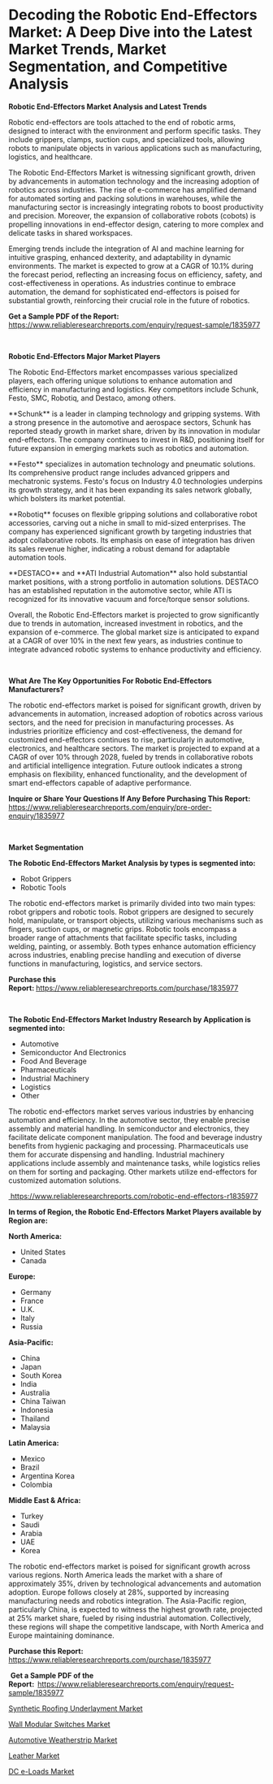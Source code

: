 <p><h1>Decoding the Robotic End-Effectors Market: A Deep Dive into the Latest Market Trends, Market Segmentation, and Competitive Analysis</h1></p><p><strong>Robotic End-Effectors Market Analysis and Latest Trends</strong></p>
<p><p>Robotic end-effectors are tools attached to the end of robotic arms, designed to interact with the environment and perform specific tasks. They include grippers, clamps, suction cups, and specialized tools, allowing robots to manipulate objects in various applications such as manufacturing, logistics, and healthcare.</p><p>The Robotic End-Effectors Market is witnessing significant growth, driven by advancements in automation technology and the increasing adoption of robotics across industries. The rise of e-commerce has amplified demand for automated sorting and packing solutions in warehouses, while the manufacturing sector is increasingly integrating robots to boost productivity and precision. Moreover, the expansion of collaborative robots (cobots) is propelling innovations in end-effector design, catering to more complex and delicate tasks in shared workspaces.</p><p>Emerging trends include the integration of AI and machine learning for intuitive grasping, enhanced dexterity, and adaptability in dynamic environments. The market is expected to grow at a CAGR of 10.1% during the forecast period, reflecting an increasing focus on efficiency, safety, and cost-effectiveness in operations. As industries continue to embrace automation, the demand for sophisticated end-effectors is poised for substantial growth, reinforcing their crucial role in the future of robotics.</p></p>
<p><strong>Get a Sample PDF of the Report:&nbsp;</strong> <a href="https://www.reliableresearchreports.com/enquiry/request-sample/1835977?utm_campaign=113&utm_medium=2&utm_source=Github&utm_content=ia&utm_term=16102024&utm_id=robotic-end-effectors">https://www.reliableresearchreports.com/enquiry/request-sample/1835977</a></p>
<p>&nbsp;</p>
<p><strong>Robotic End-Effectors Major Market Players</strong></p>
<p><p>The Robotic End-Effectors market encompasses various specialized players, each offering unique solutions to enhance automation and efficiency in manufacturing and logistics. Key competitors include Schunk, Festo, SMC, Robotiq, and Destaco, among others.</p><p>**Schunk** is a leader in clamping technology and gripping systems. With a strong presence in the automotive and aerospace sectors, Schunk has reported steady growth in market share, driven by its innovation in modular end-effectors. The company continues to invest in R&D, positioning itself for future expansion in emerging markets such as robotics and automation.</p><p>**Festo** specializes in automation technology and pneumatic solutions. Its comprehensive product range includes advanced grippers and mechatronic systems. Festo's focus on Industry 4.0 technologies underpins its growth strategy, and it has been expanding its sales network globally, which bolsters its market potential.</p><p>**Robotiq** focuses on flexible gripping solutions and collaborative robot accessories, carving out a niche in small to mid-sized enterprises. The company has experienced significant growth by targeting industries that adopt collaborative robots. Its emphasis on ease of integration has driven its sales revenue higher, indicating a robust demand for adaptable automation tools.</p><p>**DESTACO** and **ATI Industrial Automation** also hold substantial market positions, with a strong portfolio in automation solutions. DESTACO has an established reputation in the automotive sector, while ATI is recognized for its innovative vacuum and force/torque sensor solutions.</p><p>Overall, the Robotic End-Effectors market is projected to grow significantly due to trends in automation, increased investment in robotics, and the expansion of e-commerce. The global market size is anticipated to expand at a CAGR of over 10% in the next few years, as industries continue to integrate advanced robotic systems to enhance productivity and efficiency.</p></p>
<p>&nbsp;</p>
<p><strong>What Are The Key Opportunities For Robotic End-Effectors Manufacturers?</strong></p>
<p><p>The robotic end-effectors market is poised for significant growth, driven by advancements in automation, increased adoption of robotics across various sectors, and the need for precision in manufacturing processes. As industries prioritize efficiency and cost-effectiveness, the demand for customized end-effectors continues to rise, particularly in automotive, electronics, and healthcare sectors. The market is projected to expand at a CAGR of over 10% through 2028, fueled by trends in collaborative robots and artificial intelligence integration. Future outlook indicates a strong emphasis on flexibility, enhanced functionality, and the development of smart end-effectors capable of adaptive performance.</p></p>
<p><strong>Inquire or Share Your Questions If Any Before Purchasing This Report:</strong> <a href="https://www.reliableresearchreports.com/enquiry/pre-order-enquiry/1835977?utm_campaign=113&utm_medium=2&utm_source=Github&utm_content=ia&utm_term=16102024&utm_id=robotic-end-effectors">https://www.reliableresearchreports.com/enquiry/pre-order-enquiry/1835977</a></p>
<p>&nbsp;</p>
<p><strong>Market Segmentation</strong></p>
<p><strong>The Robotic End-Effectors Market Analysis by types is segmented into:</strong></p>
<p><ul><li>Robot Grippers</li><li>Robotic Tools</li></ul></p>
<p><p>The robotic end-effectors market is primarily divided into two main types: robot grippers and robotic tools. Robot grippers are designed to securely hold, manipulate, or transport objects, utilizing various mechanisms such as fingers, suction cups, or magnetic grips. Robotic tools encompass a broader range of attachments that facilitate specific tasks, including welding, painting, or assembly. Both types enhance automation efficiency across industries, enabling precise handling and execution of diverse functions in manufacturing, logistics, and service sectors.</p></p>
<p><strong>Purchase this Report:&nbsp;</strong><a href="https://www.reliableresearchreports.com/purchase/1835977?utm_campaign=113&utm_medium=2&utm_source=Github&utm_content=ia&utm_term=16102024&utm_id=robotic-end-effectors">https://www.reliableresearchreports.com/purchase/1835977</a></p>
<p>&nbsp;</p>
<p><strong>The Robotic End-Effectors Market Industry Research by Application is segmented into:</strong></p>
<p><ul><li>Automotive</li><li>Semiconductor And Electronics</li><li>Food And Beverage</li><li>Pharmaceuticals</li><li>Industrial Machinery</li><li>Logistics</li><li>Other</li></ul></p>
<p><p>The robotic end-effectors market serves various industries by enhancing automation and efficiency. In the automotive sector, they enable precise assembly and material handling. In semiconductor and electronics, they facilitate delicate component manipulation. The food and beverage industry benefits from hygienic packaging and processing. Pharmaceuticals use them for accurate dispensing and handling. Industrial machinery applications include assembly and maintenance tasks, while logistics relies on them for sorting and packaging. Other markets utilize end-effectors for customized automation solutions.</p></p>
<p><a href="https://www.reliableresearchreports.com/robotic-end-effectors-r1835977?utm_campaign=113&utm_medium=2&utm_source=Github&utm_content=ia&utm_term=16102024&utm_id=robotic-end-effectors">&nbsp;https://www.reliableresearchreports.com/robotic-end-effectors-r1835977</a></p>
<p><strong>In terms of Region, the Robotic End-Effectors Market Players available by Region are:</strong></p>
<p>
    <p> <strong> North America: </strong>
        <ul>
            <li>United States</li>
            <li>Canada</li>
        </ul>
        </p> 
    <p> <strong> Europe: </strong>
        <ul>
            <li>Germany</li>
            <li>France</li>
            <li>U.K.</li>
            <li>Italy</li>
            <li>Russia</li>
        </ul>
        </p> 
    <p> <strong> Asia-Pacific: </strong>
        <ul>
            <li>China</li>
            <li>Japan</li>
            <li>South Korea</li>
            <li>India</li>
            <li>Australia</li>
            <li>China Taiwan</li>
            <li>Indonesia</li>
            <li>Thailand</li>
            <li>Malaysia</li>
        </ul>
        </p> 
    <p> <strong> Latin America: </strong>
        <ul>
            <li>Mexico</li>
            <li>Brazil</li>
            <li>Argentina Korea</li>
            <li>Colombia</li>
        </ul>
        </p> 
    <p> <strong> Middle East & Africa: </strong>
        <ul>
            <li>Turkey</li>
            <li>Saudi</li>
            <li>Arabia</li>
            <li>UAE</li>
            <li>Korea</li>
        </ul>
    </p>
    </p>
<p><p>The robotic end-effectors market is poised for significant growth across various regions. North America leads the market with a share of approximately 35%, driven by technological advancements and automation adoption. Europe follows closely at 28%, supported by increasing manufacturing needs and robotics integration. The Asia-Pacific region, particularly China, is expected to witness the highest growth rate, projected at 25% market share, fueled by rising industrial automation. Collectively, these regions will shape the competitive landscape, with North America and Europe maintaining dominance.</p></p>
<p><strong>Purchase this Report: </strong><a href="https://www.reliableresearchreports.com/purchase/1835977?utm_campaign=113&utm_medium=2&utm_source=Github&utm_content=ia&utm_term=16102024&utm_id=robotic-end-effectors">https://www.reliableresearchreports.com/purchase/1835977</a></p>
<p>&nbsp;<strong>Get a Sample PDF of the Report:&nbsp;&nbsp;</strong><a href="https://www.reliableresearchreports.com/enquiry/request-sample/1835977?utm_campaign=113&utm_medium=2&utm_source=Github&utm_content=ia&utm_term=16102024&utm_id=robotic-end-effectors">https://www.reliableresearchreports.com/enquiry/request-sample/1835977</a></p>
<p><strong></strong></p>
<p><p><a href="https://www.linkedin.com/pulse/global-synthetic-roofing-underlayment-nexus-sector-confluences-x2nrc?utm_campaign=113&utm_medium=2&utm_source=Github&utm_content=ia&utm_term=16102024&utm_id=robotic-end-effectors">Synthetic Roofing Underlayment Market</a></p><p><a href="https://github.com/RuthLucas64/Market-Research-Report-List-1/blob/main/wall-modular-switches-market.md?utm_campaign=113&utm_medium=2&utm_source=Github&utm_content=ia&utm_term=16102024&utm_id=robotic-end-effectors">Wall Modular Switches Market</a></p><p><a href="https://www.linkedin.com/pulse/automotive-weatherstrip-market-analysis-report-global-insights-gmm0f?utm_campaign=113&utm_medium=2&utm_source=Github&utm_content=ia&utm_term=16102024&utm_id=robotic-end-effectors">Automotive Weatherstrip Market</a></p><p><a href="https://www.linkedin.com/pulse/leather-market-global-regional-analysis-focus-end-user-product-3l2yc?utm_campaign=113&utm_medium=2&utm_source=Github&utm_content=ia&utm_term=16102024&utm_id=robotic-end-effectors">Leather Market</a></p><p><a href="https://github.com/LilianFaulkner65/Market-Research-Report-List-1/blob/main/dc-e-loads-market.md?utm_campaign=113&utm_medium=2&utm_source=Github&utm_content=ia&utm_term=16102024&utm_id=robotic-end-effectors">DC e-Loads Market</a></p></p>